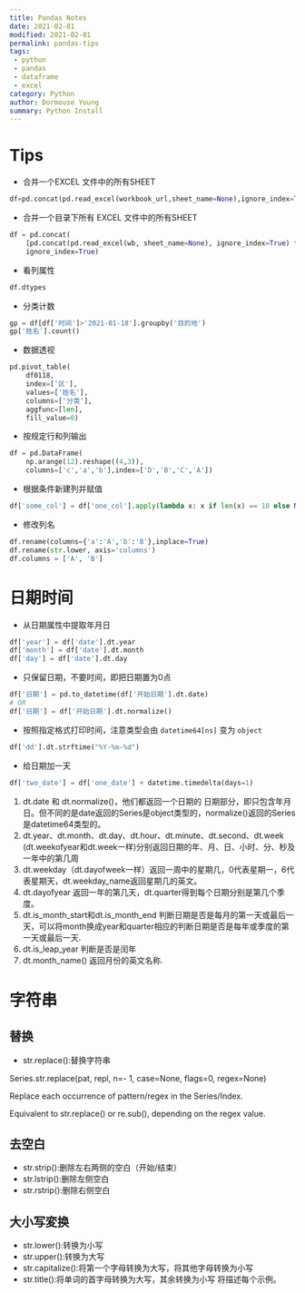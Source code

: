 ```yaml
---
title: Pandas Notes
date: 2021-02-01
modified: 2021-02-01
permalink: pandas-tips
tags:
 - python
 - pandas
 - dataframe
 - excel
category: Python
author: Dormouse Young
summary: Python Install
---
```


# Tips

- 合并一个EXCEL 文件中的所有SHEET

```python
df=pd.concat(pd.read_excel(workbook_url,sheet_name=None),ignore_index=True)
```

- 合并一个目录下所有 EXCEL 文件中的所有SHEET

```python
df = pd.concat(
    [pd.concat(pd.read_excel(wb, sheet_name=None), ignore_index=True) for wb in wbs],
    ignore_index=True)
```

- 看列属性

```python
df.dtypes
```

<!-- more -->

- 分类计数

```python
gp = df[df['时间']>'2021-01-18'].groupby('目的地')
gp['姓名'].count()
```

- 数据透视

```python
pd.pivot_table(
    df0118,
    index=['区'],
    values=['姓名'],
    columns=['分类'],
    aggfunc=[len],
    fill_value=0)
```

- 按规定行和列输出

```python
df = pd.DataFrame(
    np.arange(12).reshape((4,3)),
    columns=['c','a','b'],index=['D','B','C','A'])
```

- 根据条件新建列并赋值

```python
df['some_col'] = df['one_col'].apply(lambda x: x if len(x) == 18 else None)
```

- 修改列名
```python
df.rename(columns={'a':'A','b':'B'},inplace=True)
df.rename(str.lower, axis='columns')
df.columns = ['A', 'B']
```

# 日期时间

- 从日期属性中提取年月日

```python
df['year'] = df['date'].dt.year
df['month'] = df['date'].dt.month
df['day'] = df['date'].dt.day
```

- 只保留日期，不要时间，即把日期置为0点

```python
df['日期'] = pd.to_datetime(df['开始日期'].dt.date)
# OR
df['日期'] = df['开始日期'].dt.normalize()
```

- 按照指定格式打印时间，注意类型会由 `datetime64[ns]` 变为 `object`

```python
df['dd'].dt.strftime("%Y-%m-%d")
```

- 给日期加一天

```python
df['two_date'] = df['one_date'] + datetime.timedelta(days=1)
```

1. dt.date 和 dt.normalize()，他们都返回一个日期的 日期部分，即只包含年月日。但不同的是date返回的Series是object类型的，normalize()返回的Series是datetime64类型的。
1. dt.year、dt.month、dt.day、dt.hour、dt.minute、dt.second、dt.week (dt.weekofyear和dt.week一样)分别返回日期的年、月、日、小时、分、秒及一年中的第几周
1. dt.weekday（dt.dayofweek一样）返回一周中的星期几，0代表星期一，6代表星期天，dt.weekday_name返回星期几的英文。
1. dt.dayofyear 返回一年的第几天，dt.quarter得到每个日期分别是第几个季度。
1. dt.is_month_start和dt.is_month_end 判断日期是否是每月的第一天或最后一天，可以将month换成year和quarter相应的判断日期是否是每年或季度的第一天或最后一天.
1. dt.is_leap_year 判断是否是闰年
1. dt.month_name() 返回月份的英文名称.

# 字符串

## 替换

* str.replace():替换字符串

Series.str.replace(pat, repl, n=- 1, case=None, flags=0, regex=None)

Replace each occurrence of pattern/regex in the Series/Index.

Equivalent to str.replace() or re.sub(), depending on the regex value.

## 去空白

* str.strip():删除左右两侧的空白（开始/结束）
* str.lstrip():删除左侧空白
* str.rstrip():删除右侧空白

## 大小写変换

* str.lower():转换为小写
* str.upper():转换为大写
* str.capitalize():将第一个字母转换为大写，将其他字母转换为小写
* str.title():将单词的首字母转换为大写，其余转换为小写
将描述每个示例。
